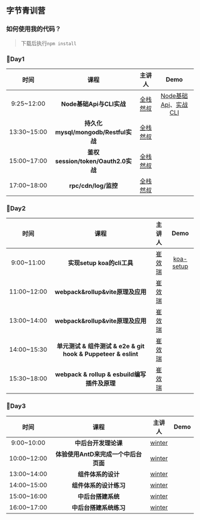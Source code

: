 ## 字节青训营

### 如何使用我的代码？
> 下载后执行`npm install`

### :triangular_flag_on_post:Day1
| 时间 | 课程 | 主讲人 | Demo |
|:--:|:--:|:--:| :--: |
| 9:25~12:00 | **Node基础Api与CLI实战** | [全栈然叔](https://github.com/su37josephxia) | [Node基础Api](https://github.com/HappyYYT/bytedance-practice/tree/main/DAY01/01_api)、[实战CLI](https://github.com/HappyYYT/bytedance-practice/tree/main/DAY01/02_vue-auto-router-cli) |
| 13:30~15:00 | **持久化mysql/mongodb/Restful实战** | [全栈然叔](https://github.com/su37josephxia) | |
| 15:00~17:00 | **鉴权session/token/Oauth2.0实战** | [全栈然叔](https://github.com/su37josephxia) | |
| 17:00~18:00 | **rpc/cdn/log/监控** | [全栈然叔](https://github.com/su37josephxia) | |

### :battery:Day2
| 时间 | 课程 | 主讲人 | Demo |
|:--:|:--:|:--:| :--: |
| 9:00~11:00 | **实现setup koa的cli工具** | [崔效瑞](https://github.com/cuixiaorui) | [koa-setup](https://github.com/HappyYYT/bytedance-practice/tree/main/DAY02/TEACH-KOA-SETUP) |
| 11:00~12:00 | **webpack&rollup&vite原理及应用** | [崔效瑞](https://github.com/cuixiaorui) |  |
| 13:00~14:00 | **webpack&rollup&vite原理及应用** | [崔效瑞](https://github.com/cuixiaorui) |  |
| 14:00~15:30 | **单元测试 & 组件测试 & e2e & git hook & Puppeteer & eslint** | [崔效瑞](https://github.com/cuixiaorui) |  |
| 15:30~18:00 | **webpack & rollup & esbuild编写插件及原理** | [崔效瑞](https://github.com/cuixiaorui) |  |

### :bookmark:Day3
| 时间 | 课程 | 主讲人 | Demo |
|:--:|:--:|:--:| :--: |
| 9:00~10:00 | **中后台开发理论课** | [winter]() |  |
| 10:00~12:00 | **体验使用AntD来完成一个中后台页面** | [winter]() |  |
| 13:00~14:00 | **组件体系的设计** | [winter]() |  |
| 14:00~15:00 | **组件体系的设计练习** | [winter]() |  |
| 15:00~16:00 | **中后台搭建系统** | [winter]() |  |
| 16:00~17:00 | **中后台搭建系统练习** | [winter]() |  |
